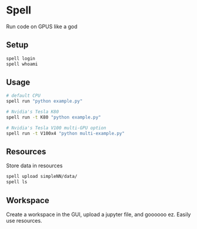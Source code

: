 # Spell

Run code on GPUS like a god

## Setup

```bash
spell login
spell whoami
```

## Usage

```bash
# default CPU
spell run "python example.py"

# Nvidia's Tesla K80
spell run -t K80 "python example.py"

# Nvidia's Tesla V100 multi-GPU option
spell run -t V100x4 "python multi-example.py"
```

## Resources

Store data in resources

```bash
spell upload simpleNN/data/
spell ls
```

## Workspace

Create a workspace in the GUI, upload a jupyter file, and goooooo ez. Easily use resources. 